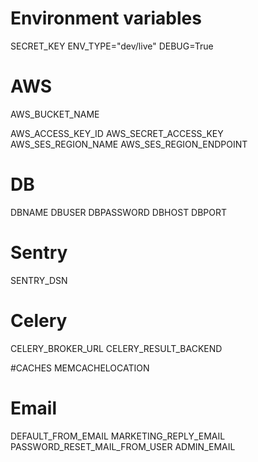 # Environment variables

SECRET_KEY
ENV_TYPE="dev/live"
DEBUG=True

# AWS
AWS_BUCKET_NAME

AWS_ACCESS_KEY_ID
AWS_SECRET_ACCESS_KEY
AWS_SES_REGION_NAME
AWS_SES_REGION_ENDPOINT


# DB
DBNAME
DBUSER
DBPASSWORD
DBHOST
DBPORT

# Sentry
SENTRY_DSN

# Celery
CELERY_BROKER_URL
CELERY_RESULT_BACKEND

#CACHES
MEMCACHELOCATION

# Email
DEFAULT_FROM_EMAIL
MARKETING_REPLY_EMAIL
PASSWORD_RESET_MAIL_FROM_USER
ADMIN_EMAIL
